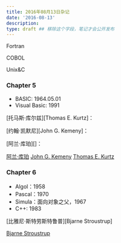 ```yaml
---
title: 2016年08月13日杂记
date: '2016-08-13'
description:
type: draft ## 移除这个字段，笔记才会公开发布
---
```




Fortran

COBOL

Unix&C



### Chapter 5

- BASIC: 1964.05.01
- Visual Basic: 1991

[托马斯·库尔兹][Thomas E. Kurtz]：

[约翰·凯默尼][John G. Kemeny]：

[阿兰·库珀][]：


[阿兰·库珀](https://zh.wikipedia.org/wiki/%E9%98%BF%E5%85%B0%C2%B7%E5%BA%93%E7%8F%80)
[John G. Kemeny](https://en.wikipedia.org/wiki/John_G._Kemeny)
[Thomas E. Kurtz](https://en.wikipedia.org/wiki/Thomas_E._Kurtz)

### Chapter 6

- Algol：1958
- Pascal：1970
- Simula：面向对象之父，1967
- C++: 1983


[比雅尼·斯特劳斯特鲁普][Bjarne Stroustrup]


[Bjarne Stroustrup](https://en.wikipedia.org/wiki/Bjarne_Stroustrup)


